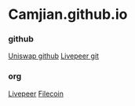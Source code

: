 # Camjian.github.io

### github
[Uniswap github](https://github.com/Uniswap)
[Livepeer git](https://github.com/livepeer)

### org
[Livepeer](https://livepeer.org/)
[Filecoin](https://file.video/faq)
